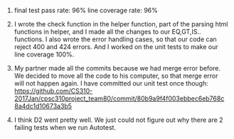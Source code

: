 1.  final test pass rate: 96% line coverage rate: 96% 

2.  I wrote the check function in the helper function, part of the parsing html functions in helper, and I made all the
    changes to our EQ,GT,IS.. functions.
    I also wrote the error handling cases, so that our code can reject 400 and 424 errors. And I worked on the 
    unit tests to make our line coverage 100%.
    
3.  My partner made all the commits because we had merge error before. We decided to move all the code to his computer,
    so that merge error will not happen again.
    I have committed our unit test once though:
    https://github.com/CS310-2017Jan/cpsc310project_team80/commit/80b9a9f4f003ebbec6eb768c8a4dc1d10673a3b5
    
4.  I think D2 went pretty well. We just could not figure out why there are 2 failing tests when we run Autotest.
